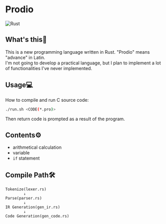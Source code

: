 # Prodio

![Rust](https://github.com/ikanago/prodio/workflows/Rust/badge.svg)

## What's this🤔
This is a new programming language written in Rust. "Prodio" means "advance" in Latin.  
I'm not going to develop a practical language, but I plan to implement a lot of functionalities I've never implemented.

## Usage💻
How to compile and run C source code:
```bash
./run.sh <CODE(*.pro)>
```
Then return code is prompted as a result of the program.

## Contents⚙
* arithmetical calculation
* variable
* `if` statement

## Compile Path🛠
```
Tokenize(lexer.rs)
        ↓
Parse(parser.rs)
        ↓
IR Generation(gen_ir.rs)
        ↓
Code Generation(gen_code.rs)
```